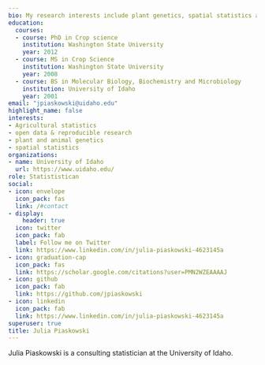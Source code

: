 ```yaml
---
bio: My research interests include plant genetics, spatial statistics and how to implement open science and reproducible research practices routinely. 
education:
  courses:
  - course: PhD in Crop science
    institution: Washington State University
    year: 2012
  - course: MS in Crop Science
    institution: Washington State University
    year: 2008
  - course: BS in Molecular Biology, Biochemistry and Microbiology
    institution: University of Idaho
    year: 2001
email: "jpiaskowski@uidaho.edu"
highlight_name: false
interests:
- Agricultural statistics
- open data & reproducible research
- plant and animal genetics
- spatial statistics
organizations:
- name: University of Idaho
  url: https://www.uidaho.edu/
role: Statististican
social:
- icon: envelope
  icon_pack: fas
  link: /#contact
- display:
    header: true
  icon: twitter
  icon_pack: fab
  label: Follow me on Twitter
  link: https://www.linkedin.com/in/julia-piaskowski-4623145a
- icon: graduation-cap
  icon_pack: fas
  link: https://scholar.google.com/citations?user=PMN2WZEAAAAJ
- icon: github
  icon_pack: fab
  link: https://github.com/jpiaskowski
- icon: linkedin
  icon_pack: fab
  link: https://www.linkedin.com/in/julia-piaskowski-4623145a
superuser: true
title: Julia Piaskowski
---
```


Julia Piaskowski is a consulting statistician at the University of Idaho. 
